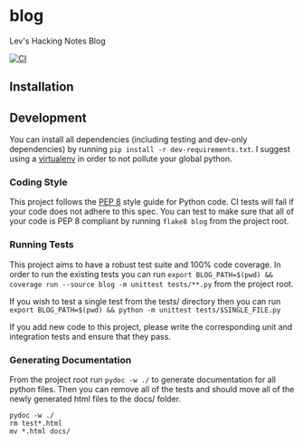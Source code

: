 # blog
Lev's Hacking Notes Blog

[![CI](https://circleci.com/gh/levlaz/blog.svg?style=shield&circle-token=:circle-token)](https://circleci.com/gh/levlaz/blog)

## Installation

## Development

You can install all dependencies (including testing and dev-only dependencies) by running `pip install -r dev-requirements.txt`. I suggest using a [virtualenv](https://pypi.python.org/pypi/virtualenv) in order to not pollute your global python.

### Coding Style

This project follows the [PEP 8](https://www.python.org/dev/peps/pep-0008/) style guide for Python code. CI tests will fail if your code does not adhere to this spec. You can test to make sure that all of your code is PEP 8 compliant by running `flake8 blog` from the project root.

### Running Tests

This project aims to have a robust test suite and 100% code coverage. In order to run the existing tests you can run `export BLOG_PATH=$(pwd) && coverage run --source blog -m unittest tests/**.py` from the project root.

If you wish to test a single test from the tests/ directory then you can run `export BLOG_PATH=$(pwd) && python -m unittest tests/$SINGLE_FILE.py`

If you add new code to this project, please write the corresponding unit and integration tests and ensure that they pass.

### Generating Documentation

From the project root run `pydoc -w ./` to generate documentation for all python files. Then you can remove all of the tests and should move all of the newly generated html files to the docs/ folder.

```
pydoc -w ./
rm test*.html
mv *.html docs/
```
